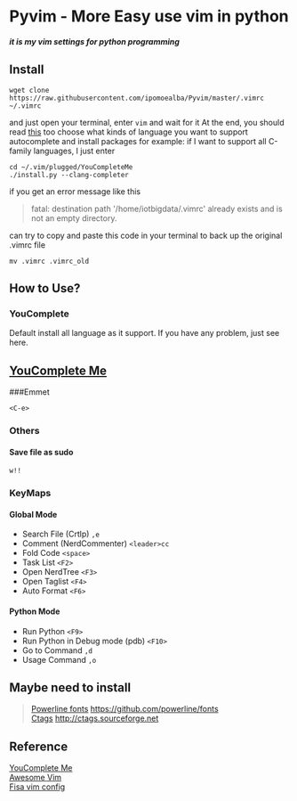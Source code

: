 Pyvim - More Easy use vim in python  
======
##### it is my vim settings for python programming

Install 
--------
```shell
wget clone https://raw.githubusercontent.com/ipomoealba/Pyvim/master/.vimrc ~/.vimrc
``` 

and just open your terminal, enter `vim` and wait for it 
At the end, you should read [this](https://github.com/Valloric/YouCompleteMe) too choose what kinds of language you want to support autocomplete and install packages
for example:
if I want to support all C-family languages, I just enter 

```shell
cd ~/.vim/plugged/YouCompleteMe
./install.py --clang-completer
```
if you get an error message like this 
>fatal: destination path '/home/iotbigdata/.vimrc' already exists and is not an empty directory.

can try to copy and paste this code in your terminal to back up the original .vimrc file 


```shell
mv .vimrc .vimrc_old 
```

How to Use?
----------
### YouComplete
Default install all language as it support.
If you have any problem, just see here. 
## [YouComplete Me](https://github.com/Valloric/YouCompleteMe)

###Emmet
```
<C-e>
```


### Others
#### Save file as sudo 
```
w!!
```
### KeyMaps

#### Global Mode
* Search File \(Crtlp\)
`,e`
* Comment \(NerdCommenter\)
`<leader>cc` 
* Fold Code 
`<space>`
* Task List
`<F2>`
* Open NerdTree
`<F3>`
* Open Taglist
`<F4>`
* Auto Format 
`<F6>`

#### Python Mode
* Run Python 
`<F9>`
* Run Python in Debug mode \(pdb\)
`<F10>`
* Go to Command 
`,d`
* Usage Command 
`,o`


Maybe need to install 
---------------------
>[Powerline fonts](https://github.com/powerline/fonts)  https://github.com/powerline/fonts <br>
>[Ctags](http://ctags.sourceforge.net)  http://ctags.sourceforge.net



Reference
---------
[YouComplete Me](https://github.com/Valloric/YouCompleteMe)<br>
[Awesome Vim](https://github.com/amix/vimrc)<br>
[Fisa vim config](https://github.com/fisadev/fisa-vim-config/)<br>

